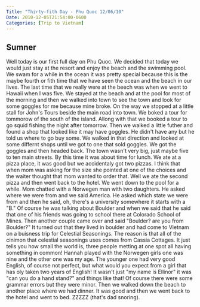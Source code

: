 ```yaml
---
Title: "Thirty-fith Day - Phu Quoc 12/06/10"
Date: 2010-12-05T21:54:00-0600
Categories: [Trip to Vietnam]
---
```


## Sumner

Well today is our first full day on Phu Quoc. We decided that today we
would just stay at the resort and enjoy the beach and the swimming pool.
We swam for a while in the ocean it was pretty special because this is
the maybe fourth or fith time that we have seen the ocean and the beach
in our lives. The last time that we really were at the beech was when we
went to Hawaii when I was five. We stayed at the beach and at the pool
for most of the morning and then we walked into town to see the town and
look for some goggles for me because mine broke. On the way we stopped
at a little stall for John's Tours beside the main road into town. We
boked a tour for tommorow of the south of the island. Allong with that
we booked a tour to go squid fishing the night after tomorrow. Then we
walked a little futher and found a shop that looked like it may have
goggles. He didn't have any but he told us where to go buy some. We
walked in that direction and looked at some differnt shops until we got
to one that sold goggles. We got the goggles and then headed back. The
town wasn't very big, just maybe five to ten main streets. By this time
it was about time for lunch. We ate at a pizza place, it was good but we
accidentaly got two pizzas. I think that when mom was asking for the
size she pointed at one of the choices and the waiter thought that mom
wanted to order that. Well we ate the second pizza and then went back to
the hotel. We went down to the pool for a while. Mom chatted with a
Norwegen man with two daughters. He asked where we were from and we said
America. He asked which state we were from and then he said, oh, there's
a university somewhere it starts with a "B." Of course he was talking
about Boulder and when we said that he said that one of his friends was
going to school there at Colorado School of Mines. Then another couple
came over and said "Boulder? are you from Boulder?" It turned out that
they lived in boulder and had come to Vietnam on a buisness trip for
Celestial Seasonings. The reason is that all of the cinimon that
celestial seasonings uses comes from Cassia Cottages. It just tells you
how small the world is, three people metting at one spot all having
something in common! Hannah played with the Norwegen girls one was nine
and the other one was my age. The younger one had very good English, of
course not perfect, but what would you expect from a girl that has oly
taken two years of English! It wasn't just "my name is Ellinor" it was
"can you do a hand stand?" and things like that! Of course there were
some grammar errors but they were minor. Then we walked down the beach
to another place where we had dinner. It was good and then we went back
to the hotel and went to bed. ZZZZZ (that's dad snoring).
